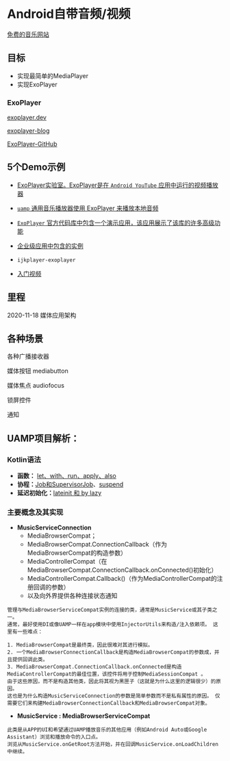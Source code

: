 
# Android自带音频/视频
[免费的音乐网站](https://freemusicarchive.org/)

## 目标

- 实现最简单的MediaPlayer
- 实现ExoPlayer

### ExoPlayer

[exoplayer.dev](https://exoplayer.dev/)

[exoplayer-blog](https://medium.com/google-exoplayer)

[ExoPlayer-GitHub](https://github.com/google/ExoPlayer)

## 5个Demo示例

- [ExoPlayer实验室。ExoPlayer是在 `Android YouTube` 应用中运行的视频播放器](https://developer.android.com/codelabs/exoplayer-intro#0)

- [`uamp` 通用音乐播放器使用 ExoPlayer 来播放本地音频](https://github.com/android/uamp.git)

- [`ExoPlayer` 官方代码库中包含一个演示应用，该应用展示了该库的许多高级功能](https://github.com/google/ExoPlayer.git)

-  [企业级应用中包含的实例](https://github.com/android/enterprise-samples/tree/master)

- `ijkplayer-exoplayer`

- [入门视频](https://www.youtube.com/watch?v=XQwe30cZffg)

## 里程

2020-11-18  媒体应用架构


## 各种场景
各种广播接收器

媒体按钮 mediabutton

媒体焦点 audiofocus

锁屏控件

通知

## UAMP项目解析：

### Kotlin语法
 - **函数：** [let、with、run、apply、also](https://www.jianshu.com/p/6e8d4912c576)
 - **协程：**[Job和SupervisorJob](https://www.jianshu.com/p/95aa7d074150)、[suspend](https://blog.csdn.net/qq_39969226/article/details/101058033)
 -  **延迟初始化：**[lateinit 和 by lazy](https://www.jianshu.com/p/e2cb4c65d4ff)


### 主要概念及其实现
- **MusicServiceConnection**
  - MediaBrowserCompat；
  - MediaBrowserCompat.ConnectionCallback（作为MediaBrowserCompat的构造参数）
  - MediaControllerCompat（在MediaBrowserCompat.ConnectionCallback.onConnected()初始化）
  - MediaControllerCompat.Callback()（作为MediaControllerCompat的注册回调的参数）
  -  以及向外界提供各种连接状态通知

```
管理与MediaBrowserServiceCompat实例的连接的类，通常是MusicService或其子类之一。
通常，最好使用DI或像UAMP一样在app模块中使用InjectorUtils来构造/注入依赖项。 这里有一些难点：

1. MediaBrowserCompat是最终类，因此很难对其进行模拟。
2. 一个MediaBrowserConnectionCallback是构造MediaBrowserCompat的参数成，并且提供回调此类。
3. MediaBrowserCompat.ConnectionCallback.onConnected是构造MediaControllerCompat的最佳位置，该控件将用于控制MediaSessionCompat 。
由于这些原因，而不是构造其他类，因此将其视为黑匣子（这就是为什么这里的逻辑很少）的原因。
这也是为什么构造MusicServiceConnection的参数是简单参数而不是私有属性的原因。 仅需要它们来构建MediaBrowserConnectionCallback和MediaBrowserCompat对象。
```

- **MusicService : MediaBrowserServiceCompat**

```
此类是从APP的UI和希望通过UAMP播放音乐的其他应用（例如Android Auto或Google Assistant）浏览和播放命令的入口点。
浏览从MusicService.onGetRoot方法开始，并在回调MusicService.onLoadChildren中继续。
```
